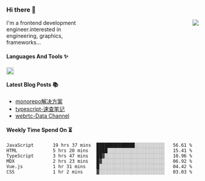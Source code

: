 <!--
**zhaohuanyuu/zhaohuanyuu** is a ✨ _special_ ✨ repository because its `README.md` (this file) appears on your GitHub profile.
-->

### Hi there 👋

<picture>
  <source media="(prefers-color-scheme: dark)" srcset="https://github-readme-stats.vercel.app/api?username=zhaohuanyuu&count_private=true&show_icons=true&theme=city_lights&hide_title=true">
  <img align="right" src="https://github-readme-stats.vercel.app/api?username=zhaohuanyuu&count_private=true&show_icons=true&hide_title=true">
</picture>

<p align="left" style="width:40%">I'm a frontend development engineer.interested in engineering, graphics, frameworks...</p>

#### Languages And Tools ✨

<img align="left" height="20" src="https://skillicons.dev/icons?i=js,ts,nodejs,react,vue,gatsby,materialui,graphql,nestjs,electron,flutter" />

</br>

#### Latest Blog Posts 📚
<!-- BLOG-POST-LIST:START -->
- [monorepo解决方案](https://zhy.gatsbyjs.io/blog/monorepos)
- [typescript-速查笔记](https://zhy.gatsbyjs.io/blog/ts-note)
- [webrtc-Data Channel](https://zhy.gatsbyjs.io/blog/webrtc-dc)
<!-- BLOG-POST-LIST:END -->

#### Weekly Time Spend On ⏳
<!--START_SECTION:waka-->

```text
JavaScript       19 hrs 37 mins  ██████████████░░░░░░░░░░░   56.61 %
HTML             5 hrs 20 mins   ████░░░░░░░░░░░░░░░░░░░░░   15.41 %
TypeScript       3 hrs 47 mins   ██▓░░░░░░░░░░░░░░░░░░░░░░   10.96 %
MDX              2 hrs 23 mins   █▓░░░░░░░░░░░░░░░░░░░░░░░   06.92 %
Vue.js           1 hr 31 mins    █░░░░░░░░░░░░░░░░░░░░░░░░   04.42 %
CSS              1 hr 2 mins     ▓░░░░░░░░░░░░░░░░░░░░░░░░   03.03 %
```

<!--END_SECTION:waka-->
